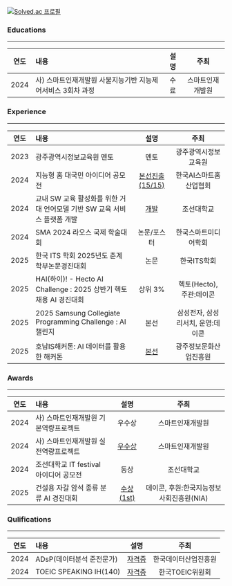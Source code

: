 [![Solved.ac 프로필](http://mazassumnida.wtf/api/v2/generate_badge?boj=limcon00)](https://solved.ac/limcon00)


### Educations
---
|연도|내용|설명|주최|
|:---:|:---|:---:|:---:|
|2024|사) 스마트인재개발원 사물지능기반 지능제어서비스 3회차 과정|수료|스마트인재개발원|


### Experience
---
|연도|내용|설명|주최|
|:---:|:---|:---:|:---:|
|2023|광주광역시정보교육원 멘토|멘토|광주광역시정보교육원|
|2024|지능형 홈 대국민 아이디어 공모전|[본선진출(15/15)](https://blog.naver.com/limcon00/223719489070)|한국AI스마트홈산업협회|
|2024|교내 SW 교육 활성화를 위한 거대 언어모델 기반 SW 교육 서비스 플랫폼 개발|[개발](https://blog.naver.com/limcon00/223719457011)|조선대학교|
|2024|SMA 2024 라오스 국제 학술대회|논문/포스터|한국스마트미디어학회|
|2025|한국 ITS 학회 2025년도 춘계 학부논문경진대회|논문|한국ITS학회|
|2025|HAI(하이)! - Hecto AI Challenge : 2025 상반기 헥토 채용 AI 경진대회|상위 3%|헥토(Hecto), 주관:데이콘|
|2025|2025 Samsung Collegiate Programming Challenge : AI 챌린지|본선|삼성전자, 삼성리서치, 운영:데이콘|
|2025|호남IS해커톤: AI 데이터를 활용한 해커톤|[본선](https://github.com/parag0hz/honam)|광주정보문화산업진흥원|



### Awards
---
|연도|내용|설명|주최|
|:---:|:---|:---:|:---:|
|2024|사) 스마트인재개발원 기본역량프로젝트|우수상|스마트인재개발원|
|2024|사) 스마트인재개발원 실전역량프로젝트|[우수상](https://blog.naver.com/limcon00/223561648729)|스마트인재개발원|
|2024|조선대학교 IT festival 아이디어 공모전|동상|조선대학교|
|2025|건설용 자갈 암석 종류 분류 AI 경진대회|[수상 (1st)](https://github.com/dd0nw/rock_classification_dacon)|데이콘, 후원:한국지능정보사회진흥원(NIA)|


### Qulifications
---
|연도|내용|설명|주최|
|:---:|:---|:---:|:---:|
|2024|ADsP(데이터분석 준전문가)|[자격증](https://blog.naver.com/limcon00/223468380252)|한국데이터산업진흥원|
|2024|TOEIC SPEAKING IH(140)|[자격증](https://blog.naver.com/limcon00/223741920641)|한국TOEIC위원회|
